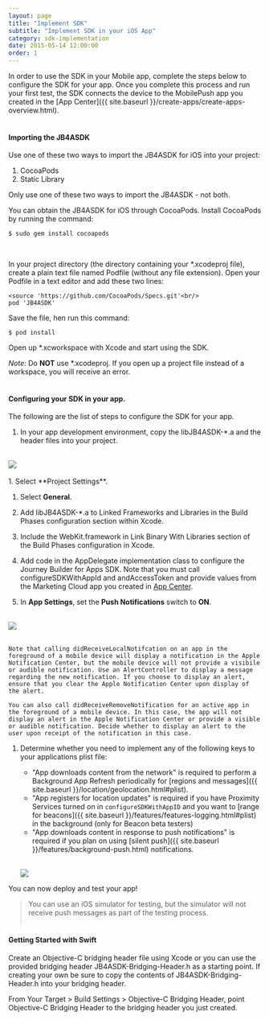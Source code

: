 ```yaml
---
layout: page
title: "Implement SDK"
subtitle: "Implement SDK in your iOS App"
category: sdk-implementation
date: 2015-05-14 12:00:00
order: 1
---
```

In order to use the SDK in your Mobile app, complete the steps below to configure the SDK for your app. Once you complete this process and run your first test, the SDK connects the device to the MobilePush app you created in the [App Center]({{ site.baseurl }}/create-apps/create-apps-overview.html).<br/><br/>

<h4>Importing the JB4ASDK</h4>
Use one of these two ways to import the JB4ASDK for iOS into your project:

1.	CocoaPods
1.	Static Library

Only use one of these two ways to import the JB4ASDK - not both.

You can obtain the JB4ASDK for iOS through CocoaPods. Install CocoaPods by running the command:<br/>

```
$ sudo gem install cocoapods
```
<br/>

In your project directory (the directory containing your *.xcodeproj file), create a plain text file named Podfile (without any file extension). Open your Podfile in a text editor and add these two lines:<br/>

```
<source 'https://github.com/CocoaPods/Specs.git'<br/>
pod 'JB4ASDK'
```

Save the file, hen run this command:<br/>

```
$ pod install
```

Open up *.xcworkspace with Xcode and start using the SDK.

<i>Note:</i>
Do <b>NOT</b> use *.xcodeproj. If you open up a project file instead of a workspace, you will receive an error.<br/><br/>


<h4>Configuring your SDK in your app.</h4>
The following are the list of steps to configure the SDK for your app.<br/>


1.  In your app development environment, copy the libJB4ASDK-*.a and the header files into your project.
<br/>
 <img class="img-responsive" src="{{ site.baseurl }}/assets/iossdk-artifacts.png" /><br/>
<br/>
1.  Select **Project Settings**. 

1.  Select **General**.

1.  Add libJB4ASDK-*.a to Linked Frameworks and Libraries in the Build Phases configuration section within Xcode.

1.	Include the WebKit.framework in Link Binary With Libraries section of the Build Phases configuration in Xcode.

1.  Add code in the AppDelegate implementation class to configure the Journey Builder for Apps SDK. Note that you must call configureSDKWithAppId and andAccessToken and provide values from the Marketing Cloud app you created in <a href="https://https://appcenter-auth.s1.marketingcloudapps.com/" target="_blank">App Center<a/>.

	<script src="https://gist.github.com/sfmc-mobilepushsdk/346819617929db86b842.js"></script>

1.	In **App Settings**, set the **Push Notifications** switch to **ON**. 
<br/>
 <img class="img-responsive" src="{{ site.baseurl }}/assets/pushNotifications.png" /><br/>
<br/>

	Note that calling didReceiveLocalNotifcation on an app in the foreground of a mobile device will display a notification in the Apple Notification Center, but the mobile device will not provide a visibile or audible notification. Use an AlertController to display a message regarding the new notification. If you choose to display an alert, ensure that you clear the Apple Notification Center upon display of the alert.

	You can also call didReceiveRemoveNotification for an active app in the foreground of a mobile device. In this case, the app will not display an alert in the Apple Notification Center or provide a visible or audible notification. Decide whether to display an alert to the user upon receipt of the notification in this case.

1.  Determine whether you need to implement any of the following keys to your applications plist file:

	* "App downloads content from the network" is required to perform a Background App Refresh periodically for [regions and messages]({{ site.baseurl }}/location/geolocation.html#plist).
	* "App registers for location updates" is required if you have Proximity Services turned on in `configureSDKWithAppID` and you want to [range for beacons]({{ site.baseurl }}/features/features-logging.html#plist) in the background (only for Beacon beta testers)
	* "App downloads content in response to push notifications" is required if you plan on using [silent push]({{ site.baseurl }}/features/background-push.html) notifications.

	<br/><img class="img-responsive" src="{{ site.baseurl }}/assets/background_modes_plist_entry.png" /><br/>

You can now deploy and test your app! 

> You can use an iOS simulator for testing, but the simulator will not receive push messages as part of the testing process.<br/><br/>

<h4>Getting Started with Swift</h4>
Create an Objective-C bridging header file using Xcode or you can use the provided bridging header JB4ASDK-Bridging-Header.h as a starting point. If creating your own be sure to copy the contents of JB4ASDK-Bridging-Header.h into your bridging header.

From Your Target > Build Settings > Objective-C Bridging Header, point Objective-C Bridging Header to the bridging header you just created.<br/><br/>
